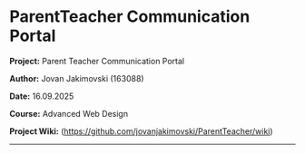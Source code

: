 # ParentTeacher Communication Portal

**Project:** Parent Teacher Communication Portal

**Author:** Jovan Jakimovski (163088)

**Date:** 16.09.2025

**Course:** Advanced Web Design

**Project Wiki:** (https://github.com/jovanjakimovski/ParentTeacher/wiki)

---
